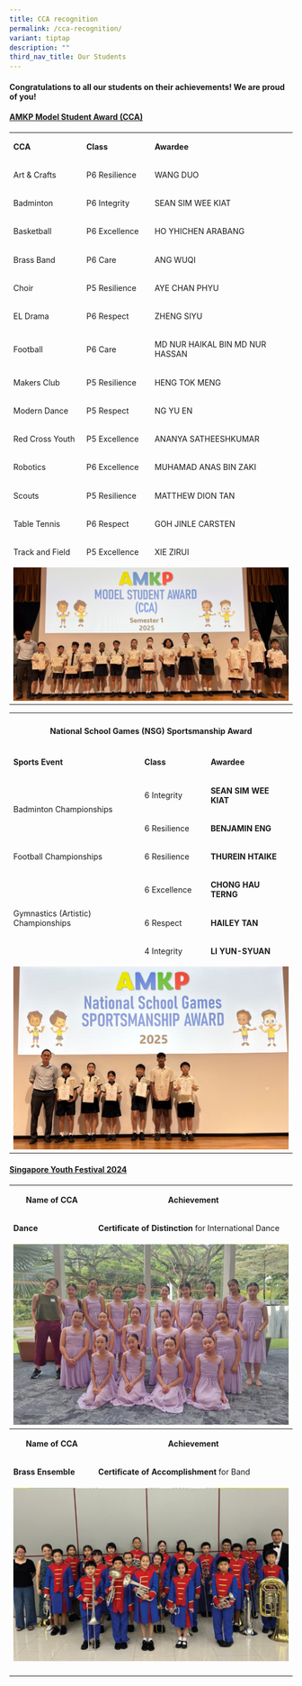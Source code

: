 ```yaml
---
title: CCA recognition
permalink: /cca-recognition/
variant: tiptap
description: ""
third_nav_title: Our Students
---
```

<h4>Congratulations to all our students on their achievements! We are proud of you!</h4>
<h4><strong><u>AMKP Model Student Award (CCA)</u></strong></h4>
<table style="minWidth: 75px">
<colgroup>
<col>
<col>
<col>
</colgroup>
<tbody>
<tr>
<td rowspan="1" colspan="1">
<p><strong>CCA</strong>
</p>
</td>
<td rowspan="1" colspan="1">
<p><strong>Class</strong>
</p>
</td>
<td rowspan="1" colspan="1">
<p><strong>Awardee</strong>
</p>
</td>
</tr>
<tr>
<td rowspan="1" colspan="1">
<p>Art &amp; Crafts</p>
</td>
<td rowspan="1" colspan="1">
<p>P6 Resilience</p>
</td>
<td rowspan="1" colspan="1">
<p>WANG DUO</p>
</td>
</tr>
<tr>
<td rowspan="1" colspan="1">
<p>Badminton</p>
</td>
<td rowspan="1" colspan="1">
<p>P6 Integrity</p>
</td>
<td rowspan="1" colspan="1">
<p>SEAN SIM WEE KIAT</p>
</td>
</tr>
<tr>
<td rowspan="1" colspan="1">
<p>Basketball</p>
</td>
<td rowspan="1" colspan="1">
<p>P6 Excellence</p>
</td>
<td rowspan="1" colspan="1">
<p>HO YHICHEN ARABANG</p>
</td>
</tr>
<tr>
<td rowspan="1" colspan="1">
<p>Brass Band</p>
</td>
<td rowspan="1" colspan="1">
<p>P6 Care</p>
</td>
<td rowspan="1" colspan="1">
<p>ANG WUQI</p>
</td>
</tr>
<tr>
<td rowspan="1" colspan="1">
<p>Choir</p>
</td>
<td rowspan="1" colspan="1">
<p>P5 Resilience</p>
</td>
<td rowspan="1" colspan="1">
<p>AYE CHAN PHYU</p>
</td>
</tr>
<tr>
<td rowspan="1" colspan="1">
<p>EL Drama</p>
</td>
<td rowspan="1" colspan="1">
<p>P6 Respect</p>
</td>
<td rowspan="1" colspan="1">
<p>ZHENG SIYU</p>
</td>
</tr>
<tr>
<td rowspan="1" colspan="1">
<p>Football</p>
</td>
<td rowspan="1" colspan="1">
<p>P6 Care</p>
</td>
<td rowspan="1" colspan="1">
<p>MD NUR HAIKAL BIN MD NUR HASSAN</p>
</td>
</tr>
<tr>
<td rowspan="1" colspan="1">
<p>Makers Club</p>
</td>
<td rowspan="1" colspan="1">
<p>P5 Resilience</p>
</td>
<td rowspan="1" colspan="1">
<p>HENG TOK MENG</p>
</td>
</tr>
<tr>
<td rowspan="1" colspan="1">
<p>Modern Dance</p>
</td>
<td rowspan="1" colspan="1">
<p>P5 Respect</p>
</td>
<td rowspan="1" colspan="1">
<p>NG YU EN</p>
</td>
</tr>
<tr>
<td rowspan="1" colspan="1">
<p>Red Cross Youth</p>
</td>
<td rowspan="1" colspan="1">
<p>P5 Excellence</p>
</td>
<td rowspan="1" colspan="1">
<p>ANANYA SATHEESHKUMAR</p>
</td>
</tr>
<tr>
<td rowspan="1" colspan="1">
<p>Robotics</p>
</td>
<td rowspan="1" colspan="1">
<p>P6 Excellence</p>
</td>
<td rowspan="1" colspan="1">
<p>MUHAMAD ANAS BIN ZAKI</p>
</td>
</tr>
<tr>
<td rowspan="1" colspan="1">
<p>Scouts</p>
</td>
<td rowspan="1" colspan="1">
<p>P5 Resilience</p>
</td>
<td rowspan="1" colspan="1">
<p>MATTHEW DION TAN</p>
</td>
</tr>
<tr>
<td rowspan="1" colspan="1">
<p>Table Tennis</p>
</td>
<td rowspan="1" colspan="1">
<p>P6 Respect</p>
</td>
<td rowspan="1" colspan="1">
<p>GOH JINLE CARSTEN</p>
</td>
</tr>
<tr>
<td rowspan="1" colspan="1">
<p>Track and Field</p>
</td>
<td rowspan="1" colspan="1">
<p>P5 Excellence</p>
</td>
<td rowspan="1" colspan="1">
<p>XIE ZIRUI</p>
</td>
</tr>
<tr>
<td rowspan="1" colspan="3">
<div class="isomer-image-wrapper">
<img style="width: 100%" height="auto" width="100%" alt="" src="/images/ccamsa.jpg">
</div>
</td>
</tr>
</tbody>
</table>
<table style="minWidth: 75px">
<colgroup>
<col>
<col>
<col>
</colgroup>
<tbody>
<tr>
<th rowspan="1" colspan="3">
<h4><strong>National School Games (NSG) Sportsmanship Award</strong></h4>
</th>
</tr>
<tr>
<td rowspan="1" colspan="1">
<p><strong>Sports Event</strong>
</p>
</td>
<td rowspan="1" colspan="1">
<p><strong>Class</strong>
</p>
</td>
<td rowspan="1" colspan="1">
<p><strong>Awardee</strong>
</p>
</td>
</tr>
<tr>
<td rowspan="2" colspan="1">
<p>Badminton Championships</p>
</td>
<td rowspan="1" colspan="1">
<p>6 Integrity</p>
</td>
<td rowspan="1" colspan="1">
<p><strong>SEAN SIM WEE KIAT</strong>
</p>
</td>
</tr>
<tr>
<td rowspan="1" colspan="1">
<p>6 Resilience</p>
</td>
<td rowspan="1" colspan="1">
<p><strong>BENJAMIN ENG</strong>
</p>
</td>
</tr>
<tr>
<td rowspan="1" colspan="1">
<p>Football Championships</p>
</td>
<td rowspan="1" colspan="1">
<p>6 Resilience</p>
</td>
<td rowspan="1" colspan="1">
<p><strong>THUREIN HTAIKE</strong>
</p>
</td>
</tr>
<tr>
<td rowspan="3" colspan="1">
<p>Gymnastics (Artistic) Championships</p>
</td>
<td rowspan="1" colspan="1">
<p>6 Excellence</p>
</td>
<td rowspan="1" colspan="1">
<p><strong>CHONG HAU TERNG</strong>
</p>
</td>
</tr>
<tr>
<td rowspan="1" colspan="1">
<p>6 Respect</p>
</td>
<td rowspan="1" colspan="1">
<p><strong>HAILEY TAN</strong>
</p>
</td>
</tr>
<tr>
<td rowspan="1" colspan="1">
<p>4 Integrity</p>
</td>
<td rowspan="1" colspan="1">
<p><strong>LI YUN-SYUAN</strong>
</p>
</td>
</tr>
<tr>
<td rowspan="1" colspan="3">
<div class="isomer-image-wrapper">
<img style="width: 100%" height="auto" width="100%" alt="" src="/images/nsg.jpg">
</div>
</td>
</tr>
</tbody>
</table>
<h4><strong><u>Singapore Youth Festival 2024</u></strong></h4>
<table style="minWidth: 50px">
<colgroup>
<col>
<col>
</colgroup>
<tbody>
<tr>
<th rowspan="1" colspan="1">
<p>Name of CCA</p>
</th>
<th rowspan="1" colspan="1">
<p>Achievement</p>
</th>
</tr>
<tr>
<td rowspan="1" colspan="1">
<p><strong>Dance</strong>
</p>
</td>
<td rowspan="1" colspan="1">
<p><strong>Certificate of Distinction</strong> for International Dance</p>
</td>
</tr>
<tr>
<td rowspan="1" colspan="2">
<div class="isomer-image-wrapper">
<img style="width: 100%" height="auto" width="100%" alt="" src="/images/Dance.png">
</div>
</td>
</tr>
<tr>
<th rowspan="1" colspan="1">
<p>Name of CCA</p>
</th>
<th rowspan="1" colspan="1">
<p>Achievement</p>
</th>
</tr>
<tr>
<td rowspan="1" colspan="1">
<p><strong>Brass Ensemble</strong>
</p>
</td>
<td rowspan="1" colspan="1">
<p><strong>Certificate of Accomplishment</strong> for Band</p>
</td>
</tr>
<tr>
<td rowspan="1" colspan="2">
<div class="isomer-image-wrapper">
<img style="width: 100%" height="auto" width="100%" alt="" src="/images/Brass_Band.png">
</div>
</td>
</tr>
<tr>
<td rowspan="1" colspan="1">
<p></p>
</td>
<td rowspan="1" colspan="1">
<p></p>
</td>
</tr>
</tbody>
</table>
<p></p>
